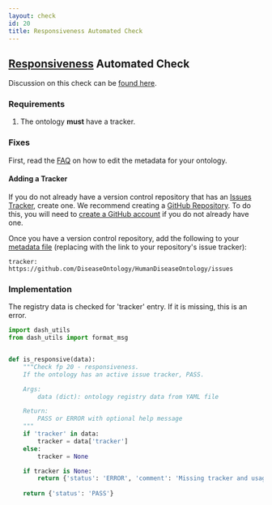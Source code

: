 ```yaml
---
layout: check
id: 20
title: Responsiveness Automated Check
---
```


## [Responsiveness](http://obofoundry.org/principles/fp-020-responsiveness.html) Automated Check

Discussion on this check can be [found here](https://github.com/OBOFoundry/OBOFoundry.github.io/issues/959).

### Requirements
1. The ontology **must** have a tracker.

### Fixes
First, read the [FAQ](http://obofoundry.github.io/faq/how-do-i-edit-metadata.html) on how to edit the metadata for your ontology.

#### Adding a Tracker
If you do not already have a version control repository that has an [Issues Tracker](https://help.github.com/en/github/managing-your-work-on-github/about-issues), create one. We recommend creating a [GitHub Repository](https://help.github.com/en/github/getting-started-with-github/create-a-repo). To do this, you will need to [create a GitHub account](https://github.com/join) if you do not already have one.

Once you have a version control repository, add the following to your [metadata file](https://github.com/OBOFoundry/OBOFoundry.github.io/tree/master/ontology) (replacing with the link to your repository's issue tracker):
```
tracker: https://github.com/DiseaseOntology/HumanDiseaseOntology/issues
```

### Implementation
The registry data is checked for 'tracker' entry. If it is missing, this is an error.

```python
import dash_utils
from dash_utils import format_msg


def is_responsive(data):
    """Check fp 20 - responsiveness.
    If the ontology has an active issue tracker, PASS.

    Args:
        data (dict): ontology registry data from YAML file

    Return:
        PASS or ERROR with optional help message
    """
    if 'tracker' in data:
        tracker = data['tracker']
    else:
        tracker = None

    if tracker is None:
        return {'status': 'ERROR', 'comment': 'Missing tracker and usages'}
    
    return {'status': 'PASS'}
```
